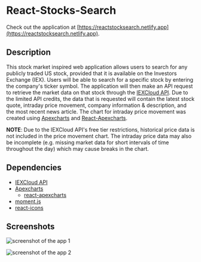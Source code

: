 # React-Stocks-Search

Check out the application at [https://reactstocksearch.netlify.app](https://reactstocksearch.netlify.app).

## Description
This stock market inspired web application allows users to search for any publicly traded US stock, provided that it is available on the Investors Exchange (IEX). Users will be able to search for a specific stock by entering the company's ticker symbol. The application will then make an API request to retrieve the market data on that stock through the [IEXCloud API](https://iexcloud.io). Due to the limited API credits, the data that is requested will contain the latest stock quote, intraday price movement, company information & description, and the most recent news article. The chart for intraday price movement was created using [Apexcharts](https://apexcharts.com/) and [React-Apexcharts](https://www.npmjs.com/package/react-apexcharts).

**NOTE**: Due to the IEXCloud API's free tier restrictions, historical price data is not included in the price movement chart. The intraday price data may also be incomplete (e.g. missing market data for short intervals of time throughout the day) which may cause breaks in the chart.

## Dependencies
- [IEXCloud API](https://iexcloud.io)
- [Apexcharts](https://apexcharts.com/)
  - [react-apexcharts](https://www.npmjs.com/package/react-apexcharts)
- [moment.js](https://momentjs.com/)
- [react-icons](https://react-icons.github.io/react-icons)

## Screenshots
![screenshot of the app 1](https://res.cloudinary.com/ricky-ho/image/upload/v1628835882/Stocks%20Search/stocksearch_1280.png)

![screenshot of the app 2](https://res.cloudinary.com/ricky-ho/image/upload/v1628837122/Stocks%20Search/stocksearch_2_ovgmwf.png)

